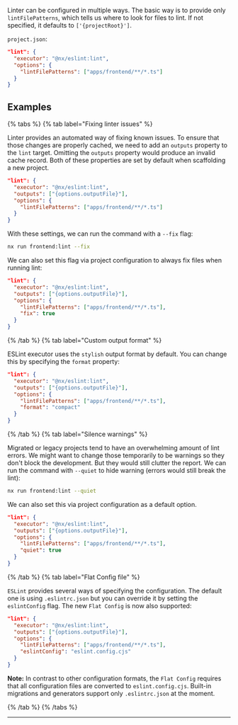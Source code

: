 Linter can be configured in multiple ways. The basic way is to provide only `lintFilePatterns`, which tells us where to look for files to lint. If not specified, it defaults to `['{projectRoot}']`.

`project.json`:

```json
"lint": {
  "executor": "@nx/eslint:lint",
  "options": {
    "lintFilePatterns": ["apps/frontend/**/*.ts"]
  }
}
```

## Examples

{% tabs %}
{% tab label="Fixing linter issues" %}

Linter provides an automated way of fixing known issues. To ensure that those changes are properly cached, we need to add an `outputs` property to the `lint` target. Omitting the `outputs` property would produce an invalid cache record. Both of these properties are set by default when scaffolding a new project.

```json
"lint": {
  "executor": "@nx/eslint:lint",
  "outputs": ["{options.outputFile}"],
  "options": {
    "lintFilePatterns": ["apps/frontend/**/*.ts"]
  }
}
```

With these settings, we can run the command with a `--fix` flag:

```bash
nx run frontend:lint --fix
```

We can also set this flag via project configuration to always fix files when running lint:

```json
"lint": {
  "executor": "@nx/eslint:lint",
  "outputs": ["{options.outputFile}"],
  "options": {
    "lintFilePatterns": ["apps/frontend/**/*.ts"],
    "fix": true
  }
}
```

{% /tab %}
{% tab label="Custom output format" %}

ESLint executor uses the `stylish` output format by default. You can change this by specifying the `format` property:

```json
"lint": {
  "executor": "@nx/eslint:lint",
  "outputs": ["{options.outputFile}"],
  "options": {
    "lintFilePatterns": ["apps/frontend/**/*.ts"],
    "format": "compact"
  }
}
```

{% /tab %}
{% tab label="Silence warnings" %}

Migrated or legacy projects tend to have an overwhelming amount of lint errors. We might want to change those temporarily to be warnings so they don't block the development. But they would still clutter the report. We can run the command with `--quiet` to hide warning (errors would still break the lint):

```bash
nx run frontend:lint --quiet
```

We can also set this via project configuration as a default option.

```json
"lint": {
  "executor": "@nx/eslint:lint",
  "outputs": ["{options.outputFile}"],
  "options": {
    "lintFilePatterns": ["apps/frontend/**/*.ts"],
    "quiet": true
  }
}
```

{% /tab %}
{% tab label="Flat Config file" %}

`ESLint` provides several ways of specifying the configuration. The default one is using `.eslintrc.json` but you can override it by setting the `eslintConfig` flag. The new `Flat Config` is now also supported:

```json
"lint": {
  "executor": "@nx/eslint:lint",
  "outputs": ["{options.outputFile}"],
  "options": {
    "lintFilePatterns": ["apps/frontend/**/*.ts"],
    "eslintConfig": "eslint.config.cjs"
  }
}
```

**Note:** In contrast to other configuration formats, the `Flat Config` requires that all configuration files are converted to `eslint.config.cjs`. Built-in migrations and generators support only `.eslintrc.json` at the moment.

{% /tab %}
{% /tabs %}

---
